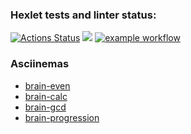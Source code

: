 ### Hexlet tests and linter status:
[![Actions Status](https://github.com/ForeachQ/php-project-lvl1/workflows/hexlet-check/badge.svg)](https://github.com/ForeachQ/php-project-lvl1/actions/workflows/hexlet-check.yml)
<a href="https://codeclimate.com/github/codeclimate/codeclimate/maintainability"><img src="https://api.codeclimate.com/v1/badges/a99a88d28ad37a79dbf6/maintainability" /></a>
[![example workflow](https://github.com/ForeachQ/php-project-lvl1/actions/workflows/github-actions-check.yml/badge.svg)](https://github.com/ForeachQ/php-project-lvl1/actions/workflows/github-actions-check.yml)

### Asciinemas
- [brain-even](https://asciinema.org/a/463960)
- [brain-calc](https://asciinema.org/a/464242)
- [brain-gcd](https://asciinema.org/a/464244)
- [brain-progression](https://asciinema.org/a/464267)
